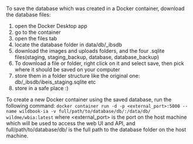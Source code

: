 To save the database which was created in a Docker container, download the database files:
1. open the Docker Desktop app
2. go to the container
3. open the files tab
4. locate the database folder in data/db/_ibsdb
5. download the images and uploads folders, and the four .sqlite files(staging, staging_backup, database, database_backup)
6. To download a file or folder, right click on it and select save, then pick where it should be saved on your computer
7. store them in a folder structure like the original one: db/_ibsdb/ibeis_staging.sqlite etc
8. store in a safe place :)

To create a new Docker container using  the saved database, run the following command:
```docker container run -d -p <external_port>:5000 --name wildbook-ia -v full/path/to/database/db/:/data/db/ wildme/wbia:latest```
where <external_port> is the port on the host machine which will be used to access the web UI and API, and full/path/to/database/db/ is the full path to the database folder on the host machine.
